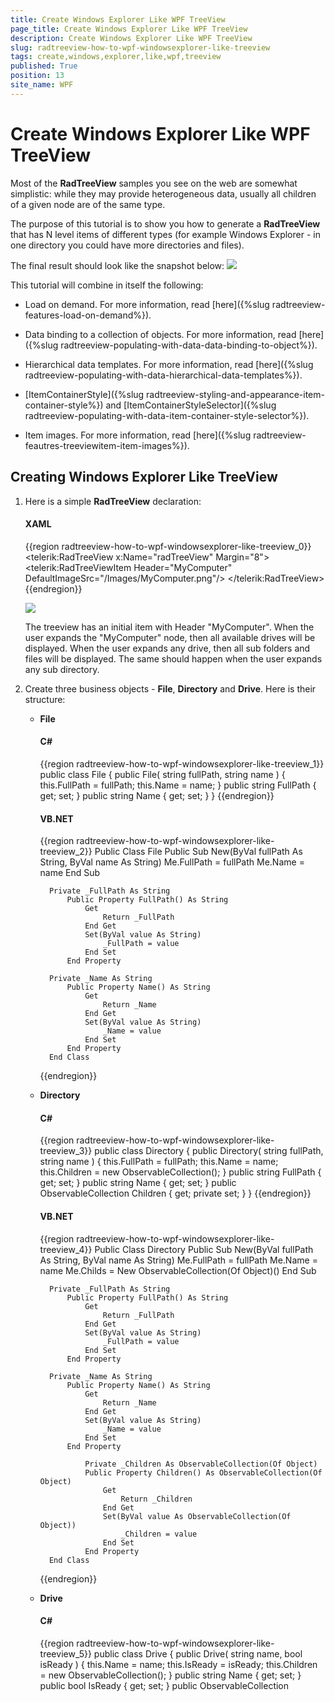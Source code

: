 ```yaml
---
title: Create Windows Explorer Like WPF TreeView
page_title: Create Windows Explorer Like WPF TreeView
description: Create Windows Explorer Like WPF TreeView
slug: radtreeview-how-to-wpf-windowsexplorer-like-treeview
tags: create,windows,explorer,like,wpf,treeview
published: True
position: 13
site_name: WPF
---
```


# Create Windows Explorer Like WPF TreeView

Most of the __RadTreeView__ samples you see on the web are somewhat simplistic: while they may provide heterogeneous data, usually all children of a given node are of the same type.	  

The purpose of this tutorial is to show you how to generate a __RadTreeView__ that has N level items of different types (for example Windows Explorer - in one directory you could have more directories and files).	  

The final result should look like the snapshot below:
![](images/RadTreeView_HowToWindowsExplorerTree_005_WPF.PNG)

This tutorial will combine in itself the following:

* Load on demand. For more information, read [here]({%slug radtreeview-features-load-on-demand%}).		  

* Data binding to a collection of objects. For more information, read [here]({%slug radtreeview-populating-with-data-data-binding-to-object%}).		  

* Hierarchical data templates. For more information, read [here]({%slug radtreeview-populating-with-data-hierarchical-data-templates%}).		  

* [ItemContainerStyle]({%slug radtreeview-styling-and-appearance-item-container-style%}) and [ItemContainerStyleSelector]({%slug radtreeview-populating-with-data-item-container-style-selector%}).		  

* Item images. For more information, read [here]({%slug radtreeview-feautres-treeviewitem-item-images%}).		  

## Creating Windows Explorer Like TreeView

1. Here is a simple __RadTreeView__ declaration:

	#### __XAML__

	{{region radtreeview-how-to-wpf-windowsexplorer-like-treeview_0}}
		<telerik:RadTreeView x:Name="radTreeView" Margin="8">
			<telerik:RadTreeViewItem Header="MyComputer"
				DefaultImageSrc="/Images/MyComputer.png"/>
		</telerik:RadTreeView>
		{{endregion}}

	![](images/RadTreeView_HowToWindowsExplorerTree_010_WPF.PNG)

	The treeview has an initial item with Header "MyComputer". When the user expands the "MyComputer" node, then all available drives will be displayed. When the user expands any drive, then all sub folders and files will be displayed. The same should happen when the user expands any sub directory.

2. Create three business objects - __File__, __Directory__ and __Drive__. Here is their structure:		
	* __File__

		#### __C#__

		{{region radtreeview-how-to-wpf-windowsexplorer-like-treeview_1}}
			public class File
			{
				public File( string fullPath, string name )
				{
					this.FullPath = fullPath;
					this.Name = name;
				}
				public string FullPath
				{
					get;
					set;
				}
				public string Name
				{
					get;
					set;
				}
			}
		{{endregion}}

		#### __VB.NET__

		{{region radtreeview-how-to-wpf-windowsexplorer-like-treeview_2}}
			Public Class File
				Public Sub New(ByVal fullPath As String, ByVal name As String)
					Me.FullPath = fullPath
					Me.Name = name
				End Sub
			
			Private _FullPath As String
				Public Property FullPath() As String
					Get
						Return _FullPath
					End Get
					Set(ByVal value As String)
						_FullPath = value
					End Set
				End Property
			
			Private _Name As String
				Public Property Name() As String
					Get
						Return _Name
					End Get
					Set(ByVal value As String)
						_Name = value
					End Set
				End Property
			End Class
		{{endregion}}

	* __Directory__

		#### __C#__

		{{region radtreeview-how-to-wpf-windowsexplorer-like-treeview_3}}
			public class Directory
			{
				public Directory( string fullPath, string name )
				{
					this.FullPath = fullPath;
					this.Name = name;
					this.Children = new ObservableCollection<object>();
				}
				public string FullPath
				{
					get;
					set;
				}
				public string Name
				{
					get;
					set;
				}
				public ObservableCollection<object> Children
				{
					get;
					private set;
				}
			}
		{{endregion}}

		#### __VB.NET__

		{{region radtreeview-how-to-wpf-windowsexplorer-like-treeview_4}}
			Public Class Directory
				Public Sub New(ByVal fullPath As String, ByVal name As String)
					Me.FullPath = fullPath
					Me.Name = name
					Me.Childs = New ObservableCollection(Of Object)()
				End Sub
			
			Private _FullPath As String
				Public Property FullPath() As String
					Get
						Return _FullPath
					End Get
					Set(ByVal value As String)
						_FullPath = value
					End Set
				End Property
			
			Private _Name As String
				Public Property Name() As String
					Get
						Return _Name
					End Get
					Set(ByVal value As String)
						_Name = value
					End Set
				End Property
			
					Private _Children As ObservableCollection(Of Object)
					Public Property Children() As ObservableCollection(Of Object)
						Get
							Return _Children
						End Get
						Set(ByVal value As ObservableCollection(Of Object))
							_Children = value
						End Set
					End Property
			End Class
		{{endregion}}

	* __Drive__

		#### __C#__

		{{region radtreeview-how-to-wpf-windowsexplorer-like-treeview_5}}
			public class Drive
			{
				public Drive( string name, bool isReady )
				{
					this.Name = name;
					this.IsReady = isReady;
					this.Children = new ObservableCollection<object>();
				}
				public string Name
				{
					get;
					set;
				}
				public bool IsReady
				{
					get;
					set;
				}
				public ObservableCollection<object> Children
				{
					get;
					private set;
				}
			}
		{{endregion}}
			
		#### __VB.NET__

		{{region radtreeview-how-to-wpf-windowsexplorer-like-treeview_6}}
			Public Class Drive
				Public Sub New(ByVal name As String, ByVal isReady As Boolean)
					Me.Name = name
					Me.IsReady = isReady
			
						Me.Children = New ObservableCollection(Of Object)()
				End Sub
			
			Private _Name As String
				Public Property Name() As String
					Get
						Return _Name
					End Get
					Set(ByVal value As String)
						_Name = value
					End Set
				End Property
			
			Private _IsReady As Boolean
				Public Property IsReady() As Boolean
					Get
						Return _IsReady
					End Get
					Set(ByVal value As Boolean)
						_IsReady = value
					End Set
				End Property
			
					Private _Children As ObservableCollection(Of Object)
					Public Property Children() As ObservableCollection(Of Object)
						Get
							Return _Children
						End Get
						Set(ByVal value As ObservableCollection(Of Object))
							_Children = value
						End Set
					End Property
			End Class
		{{endregion}}

	The __Drive__ business object has a reference to an __ObservableCollection__ of objects. These are the childs' elements. In fact this collection will store all directories and files for the drive.

	The next step is to create the model for the application.

3. Create a new class named __ServiceFacade__. Add a reference to an __ObservableCollection__ of __Drives__.

	#### __C#__

	{{region radtreeview-how-to-wpf-windowsexplorer-like-treeview_7}}
		public sealed class ServiceFacade
		{
			private static ServiceFacade instance;
			public static ServiceFacade Instance
			{
				get
				{
					if ( instance == null )
					{
						instance = new ServiceFacade();
						instance.Initialize();
					}
					return instance;
				}
			}
			public ObservableCollection<Drive> Drives
			{
				get;
				private set;
			}
			private void Initialize()
			{
			}
		}
	{{endregion}}

	#### __VB.NET__

	{{region radtreeview-how-to-wpf-windowsexplorer-like-treeview_8}}
		Public NotInheritable Class ServiceFacade
			Private Shared m_instance As ServiceFacade
		
			Public Shared ReadOnly Property Instance() As ServiceFacade
				Get
					If m_instance Is Nothing Then
						m_instance = New ServiceFacade()
						m_instance.Initialize()
					End If
		
					Return m_instance
				End Get
			End Property
		
		Private _Drives As ObservableCollection(Of Drive)
			Public Property Drives() As ObservableCollection(Of Drive)
				Get
					Return _Drives
				End Get
				Set(ByVal value As ObservableCollection(Of Drive))
					_Drives = value
				End Set
			End Property
		
			Private Sub Initialize()
			End Sub
		End Class
	{{endregion}}

	For better convenience, the __ServiceFacade__ class is an implementation of the [Singleton](http://en.wikipedia.org/wiki/Singleton_pattern) pattern. When the only one instance of the class is created, the __Drives__ collection needs to be populated with all drives on your machine. This will happen in the __Initialize()__ method. Here is a sample code how this can be achieved:

	#### __C#__

	{{region radtreeview-how-to-wpf-windowsexplorer-like-treeview_9}}
		private void Initialize()
		{
			this.Drives = new ObservableCollection<Drive>();
			foreach ( DriveInfo driveInfo in System.IO.DriveInfo.GetDrives() )
			{
				this.Drives.Add( new Drive( driveInfo.Name, driveInfo.IsReady ) );
			}
		}
	{{endregion}}

	#### __VB.NET__

	{{region radtreeview-how-to-wpf-windowsexplorer-like-treeview_10}}
		Private Sub Initialize()
			Me.Drives = New ObservableCollection(Of Drive)()
			For Each driveInfo As DriveInfo In System.IO.DriveInfo.GetDrives()
				Me.Drives.Add(New Drive(driveInfo.Name, driveInfo.IsReady))
			Next
		End Sub
	{{endregion}}

4. Go back to your treeview declaration and bind the root node ("MyComputer") to the just created model. Here it is shown how this can be done:

	#### __XAML__

	{{region radtreeview-how-to-wpf-windowsexplorer-like-treeview_11}}
		<telerik:RadTreeView x:Name="radTreeView" Margin="8">
			<telerik:RadTreeViewItem Header="MyComputer"
				DefaultImageSrc="/Images/MyComputer.png"
				ItemsSource="{Binding Source={x:Static example:ServiceFacade.Instance}, Path=Drives}"/>
		</telerik:RadTreeView>
	{{endregion}}

	> The "example" alias references the namespace containing the __ServiceFacade__ class.

	So far if you run the demo, the treeview does not "know" how to represent the __Drive__ object. You need to create a __HierachicalDataTemplate__. It is quite simple and just displays the name of the drive.

	#### __XAML__

	{{region radtreeview-how-to-wpf-windowsexplorer-like-treeview_12}}
		<HierarchicalDataTemplate DataType="{x:Type example:Drive}" ItemsSource="{Binding Path=Children}">
			<Grid>
				<TextBlock Text="{Binding Name}"/>
			</Grid>
		</HierarchicalDataTemplate>
	{{endregion}}

	Run your demo. The result so far should look like the snapshot below:
	![](images/RadTreeView_HowToWindowsExplorerTree_020_WPF.PNG)

	As you can see under the MyComputer node, all available drives are shown. However, not all of the drives are ready for use (for example, someone will not have a floppy - A:\ on his PC) and you would probably want to disable these items. Also that you need to enable the load on demand behavior for the drives. The best way to do all of this is to use __ItemContainerStyle__ and __ItemContainerStyleSelector__.

5. Create a new class named __ItemStyleSelector__, which inherits from __StyleSelector__.

	#### __C#__

	{{region radtreeview-how-to-wpf-windowsexplorer-like-treeview_13}}
		public class ItemStyleSelector : StyleSelector
		{
			public override System.Windows.Style SelectStyle( object item, System.Windows.DependencyObject container )
			{
				if ( item is Drive )
					return this.DriveStyle;
				else if ( item is Directory )
					return this.DirectoryStyle;
				else if ( item is File )
					return this.FileStyle; 
				return base.SelectStyle( item, container );
			}
		
			public Style DirectoryStyle
			{
				get;
				set;
			}
			public Style FileStyle
			{
				get;
				set;
			}
			public Style DriveStyle
			{
				get;
				set;
			}
		}
	{{endregion}}

	#### __VB.NET__

	{{region radtreeview-how-to-wpf-windowsexplorer-like-treeview_14}}
		Public Class ItemStyleSelector
			Inherits StyleSelector
			Public Overloads Overrides Function SelectStyle(ByVal item As Object, ByVal container As System.Windows.DependencyObject) As System.Windows.Style
				If TypeOf item Is Drive Then
					Return Me.DriveStyle
				ElseIf TypeOf item Is Directory Then
					Return Me.DirectoryStyle
				ElseIf TypeOf item Is File Then
					Return Me.FileStyle
				End If
		
				Return MyBase.SelectStyle(item, container)
			End Function
		
		Private _DirectoryStyle As Style
			Public Property DirectoryStyle() As Style
				Get
					Return _DirectoryStyle
				End Get
				Set(ByVal value As Style)
					_DirectoryStyle = value
				End Set
			End Property
		
		Private _FileStyle As Style
			Public Property FileStyle() As Style
				Get
					Return _FileStyle
				End Get
				Set(ByVal value As Style)
					_FileStyle = value
				End Set
			End Property
		
		Private _DriveStyle As Style
			Public Property DriveStyle() As Style
				Get
					Return _DriveStyle
				End Get
				Set(ByVal value As Style)
					_DriveStyle = value
				End Set
			End Property
		End Class
	{{endregion}}

	Add a new style in your control resources. Here is how the __Style__ for all the drives would look like:

	#### __XAML__

	{{region radtreeview-how-to-wpf-windowsexplorer-like-treeview_15}}
		<UserControl.Resources>
		
			<Style x:Key="DriveItemStyle" TargetType="{x:Type telerik:RadTreeViewItem}">
				<Setter Property="IsLoadOnDemandEnabled" Value="{Binding IsReady}"/>
				<Setter Property="IsEnabled" Value="{Binding IsReady}"/>
				<Setter Property="DefaultImageSrc" Value="/Images/Drive.png"/>
				<Style.Triggers>
					<Trigger Property="IsExpanded" Value="True">
						<Trigger.Setters>
							<Setter Property="Foreground" Value="Blue"/>
							<Setter Property="FontStyle" Value="Italic"/>
						</Trigger.Setters>
					</Trigger>
				</Style.Triggers>
			</Style>
		
			<example:ItemStyleSelector x:Key="ItemStyleSelector"
				DriveStyle="{StaticResource DriveItemStyle}"/>
		
			<HierarchicalDataTemplate DataType="{x:Type example:Drive}" ItemsSource="{Binding Path=Children}">
				<Grid>
					<TextBlock Text="{Binding Name}"/>
				</Grid>
			</HierarchicalDataTemplate>
		
		</UserControl.Resources>
		<telerik:RadTreeView x:Name="radTreeView"
							 Margin="8"
							 IsLoadOnDemandEnabled="True"
							 ItemPrepared="RadTreeView_ItemPrepared"
							 LoadOnDemand="RadTreeView_LoadOnDemand">
			<telerik:RadTreeViewItem Header="MyComputer"
									 ItemsSource="{Binding Source={x:Static example:ServiceFacade.Instance},
														   Path=Drives}" />
		</telerik:RadTreeView>
	{{endregion}}

	This style performs the following:

	* Uses a style binding to bind the __IsLoadOnDemandEnabled__ and __IsEnabled__ properties of the __RadTreeViewItem__ to the __IsReady__ property to the Drive business object.
	* Sets the default image for the __RadTreeViewItem__.
	* Uses a simple trigger to change the Foreground and the __FontStyle__ properties of the __RadTreeViewItem__ when the item is expanded.				

	Also a new instance of the __ItemStyleSelector__ class is declared and the "DriveStyle" is set. The other two styles - "DirectoryStyle" and "FileStyle" will be declared and set later. Furthermore we subscribe to the __LoadOnDemand__ and __ItemsPrepared__ events of the __RadTreeView__ control.

	Next you can go back to your root node ("MyComputer") declaration and set the __ItemContainerStyleSelector__ property.

	#### __XAML__

	{{region radtreeview-how-to-wpf-windowsexplorer-like-treeview_18}}
				<telerik:RadTreeView x:Name="radTreeView" 
									 Margin="8" 
									 ItemPrepared="RadTreeView_ItemPrepared"
									 LoadOnDemand="RadTreeView_LoadOnDemand">
			<telerik:RadTreeViewItem Header="MyComputer"
				DefaultImageSrc="/Images/MyComputer.png"
				ItemsSource="{Binding Source={x:Static example:ServiceFacade.Instance}, Path=Drives}"
				ItemContainerStyleSelector="{StaticResource ItemStyleSelector}"/>
		</telerik:RadTreeView>
	{{endregion}}

	Now run your demo. After applying the __Style__ you can see the difference. The drives which are not ready are disabled. Try to expand any of the enabled items - the LoadOnDemand event is fired.
	![](images/RadTreeView_HowToWindowsExplorerTree_030_WPF.PNG)

	You are one step closer to the final result. Next, you need to handle with load on demand event.

6. Switch the code-behind and add the following code for the load on demand handler:

	#### __C#__

	{{region radtreeview-how-to-wpf-windowsexplorer-like-treeview_19}}
		private void RadTreeView_LoadOnDemand( object sender, Telerik.Windows.RadRoutedEventArgs e )
		{
			e.Handled = true;
			RadTreeViewItem expandedItem = e.OriginalSource as RadTreeViewItem;
			if ( expandedItem == null )
				return;
		
			Drive drive = expandedItem.Item as Drive;
			if ( drive != null )
			{
				ServiceFacade.Instance.LoadChildren( drive );
				return;
			}
		
			Directory directory = expandedItem.Item as Directory;
			if ( directory != null )
			{
				ServiceFacade.Instance.LoadChildren( directory );
			}
		}
	{{endregion}}

	#### __VB.NET__

	{{region radtreeview-how-to-wpf-windowsexplorer-like-treeview_20}}
			Private Sub RadTreeView_LoadOnDemand(ByVal sender As Object, ByVal e As Telerik.Windows.RadRoutedEventArgs)
			e.Handled = true;
		
				Dim expandedItem As RadTreeViewItem = TryCast(e.OriginalSource, RadTreeViewItem)
				If expandedItem Is Nothing Then
					Exit Sub
				End If
		
				Dim drive As Drive = TryCast(expandedItem.Item, Drive)
				If drive IsNot Nothing Then
					ServiceFacade.Instance.LoadChildren(drive)
					Exit Sub
				End If
		
				Dim directory As Directory = TryCast(expandedItem.Item, Directory)
				If directory IsNot Nothing Then
					ServiceFacade.Instance.LoadChildren(directory)
				End If
			End Sub
	{{endregion}}

	The code just takes the expanded item and makes a call to the __ServiceFacade__ object to load the children.

	> Be sure that you set the __Handled__ property of the __RoutedEvent__ to __True__. Otherwise, when you expand a directory object, the event will be bubbled up the visual tree and will be handled twice (or more).

	After this you can add the following public methods to the __ServiceFacade__ class.

	#### __C#__

	{{region radtreeview-how-to-wpf-windowsexplorer-like-treeview_21}}
		public void LoadChildren( Drive d )
		{
			foreach ( string directory in System.IO.Directory.GetDirectories( d.Name ) )
			{
				DirectoryInfo directoryInfo = new DirectoryInfo( directory );
				d.Children.Add( new Directory( directory, directoryInfo.Name ) );
			}
			foreach ( string file in System.IO.Directory.GetFiles( d.Name ) )
			{
				FileInfo fileInfo = new FileInfo( file );
				d.Children.Add( new File( file, fileInfo.Name ) );
			}
		}
		
		public void LoadChildren( Directory d )
		{
			foreach ( string directory in System.IO.Directory.GetDirectories( d.FullPath ) )
			{
				DirectoryInfo directoryInfo = new DirectoryInfo( directory );
				d.Children.Add( new Directory( directory, directoryInfo.Name ) );
			}
			foreach ( string file in System.IO.Directory.GetFiles( d.FullPath ) )
			{
				FileInfo fileInfo = new FileInfo( file );
				d.Children.Add( new File( file, fileInfo.Name ) );
			}
		}
		{{endregion}}

	#### __VB.NET__

	{{region radtreeview-how-to-wpf-windowsexplorer-like-treeview_22}}
			Public Sub LoadChildren(ByVal d As Drive)
				For Each directory As String In System.IO.Directory.GetDirectories(d.Name)
					Dim directoryInfo As New DirectoryInfo(directory)
					d.Children.Add(New Directory(directory, directoryInfo.Name))
				Next
				For Each file As String In System.IO.Directory.GetFiles(d.Name)
					Dim fileInfo As New FileInfo(file)
					d.Children.Add(New File(file, fileInfo.Name))
				Next
			End Sub
		
			Public Sub LoadChildren(ByVal d As Directory)
				For Each directory As String In System.IO.Directory.GetDirectories(d.FullPath)
					Dim directoryInfo As New DirectoryInfo(directory)
					d.Children.Add(New Directory(directory, directoryInfo.Name))
				Next
				For Each file As String In System.IO.Directory.GetFiles(d.FullPath)
					Dim fileInfo As New FileInfo(file)
					d.Children.Add(New File(file, fileInfo.Name))
				Next
			End Sub
	{{endregion}}

	Both of the overloads load the child items respectively for the __Drive__ object and for the __Directory__ object. However, we don't need to load children for the __Files__ objects and this is why we can set their __IsLoadOnDemandEnabled__ property to __False__. The best way to do this is to subscribe to the __ItemPrepared__ event of the __RadTreeView__ control and implement the following code:

	#### __C#__

	{{region radtreeview-how-to-wpf-windowsexplorer-like-treeview_22}}
		private void RadTreeView_ItemPrepared(object sender, RadTreeViewItemPreparedEventArgs e)
		{
			if (e.PreparedItem.DataContext is File)
			{
				e.PreparedItem.IsLoadOnDemandEnabled = false;
			}
		}
	{{endregion}}

	#### __VB.NET__

	{{region radtreeview-how-to-wpf-windowsexplorer-like-treeview_23}}
			Private Sub RadTreeView_ItemPrepared(sender As Object, e As RadTreeViewItemPreparedEventArgs)
				If TypeOf e.PreparedItem.DataContext Is File Then
					e.PreparedItem.IsLoadOnDemandEnabled = False
				End If
			End Sub
	{{endregion}}

	The final step is to add __HierarchicalDataTemplate__(DataTemplate) and __Styles__ for the __Directory__ object and the __File__ object.		

7. Declare a new __HierarchicalDataTemplate__ for the __Directory__ object and a __DataTemplate__ for the __File__ object in your application resources:

	#### __XAML__

	{{region radtreeview-how-to-wpf-windowsexplorer-like-treeview_23}}
		<DataTemplate DataType="{x:Type example:File}">
			<TextBlock Text="{Binding Name}"/>
		</DataTemplate>
		
		<HierarchicalDataTemplate DataType="{x:Type example:Directory}"
			ItemsSource="{Binding Children}">
			<TextBlock Text="{Binding Name}"/>
		</HierarchicalDataTemplate>
	{{endregion}}

8. Add two additional styles - one for the __Directory__ object and one for the __File__ object. Update your __ItemStyleSelector__ declaration - set the __DirectoryStyle__ and __FileStyle__ properties:

	#### __XAML__

	{{region radtreeview-how-to-wpf-windowsexplorer-like-treeview_24}}
		<Style x:Key="DirectoryItemStyle" TargetType="{x:Type telerik:RadTreeViewItem}">
			<Setter Property="Foreground" Value="Black"/>
			<Setter Property="FontStyle" Value="Normal"/>
			<Setter Property="DefaultImageSrc" Value="/Images/Folder.png"/>
			<Style.Triggers>
				<Trigger Property="IsExpanded" Value="True">
					<Trigger.Setters>
						<Setter Property="Foreground" Value="Blue"/>
						<Setter Property="FontStyle" Value="Italic"/>
					</Trigger.Setters>
				</Trigger>
			</Style.Triggers>
		</Style>
		
		<Style x:Key="FileItemStyle" TargetType="{x:Type telerik:RadTreeViewItem}">
			<Setter Property="Foreground" Value="Black"/>
			<Setter Property="FontStyle" Value="Normal"/>
			<Setter Property="DefaultImageSrc" Value="/Images/File.png"/>
		</Style>
		
		<example:ItemStyleSelector x:Key="ItemStyleSelector"
			DriveStyle="{StaticResource DriveItemStyle}"
			DirectoryStyle="{StaticResource DirectoryItemStyle}"
			FileStyle="{StaticResource FileItemStyle}"/>
	{{endregion}}

	The directory style is similar to the drive style. However, the style for the file object is a little different. It sets a different image.
		

With the last declarations the WPF Windows Explorer TreeView is ready. Run your demo.
![](images/RadTreeView_HowToWindowsExplorerTree_040_WPF.PNG)

>tip Of course, you could experiment with the application and add additional functionality. Only the sky can be the limit for you!

>The initial load of the drives is a slower operation and can cause your application freezing. Consider adding some loading animation.

# See Also
 * [Get the Underlying TreeView Item on MouseMove]({%slug radtreeview-how-to-get-underlying-on-mouse-move%})
 * [Bind RadTreeView to Self-Referencing Data]({%slug radtreeview-how-to-bind-to-self-referencing-data%})
 * [Disable Default Animation in RadTreeView]({%slug radtreeview-how-to-disable-default-animation%})